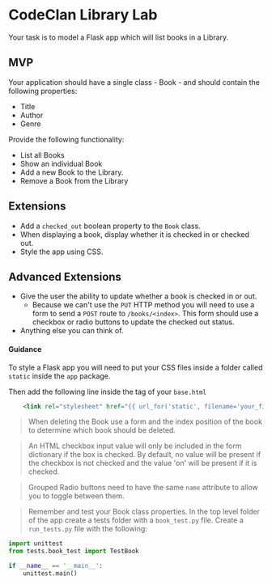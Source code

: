 # CodeClan Library Lab

Your task is to model a Flask app which will list books in a Library.

## MVP

Your application should have a single class - Book - and should contain the following properties:

* Title
* Author
* Genre

Provide the following functionality:

* List all Books
* Show an individual Book
* Add a new Book to the Library.
* Remove a Book from the Library

## Extensions

* Add a `checked_out` boolean property to the `Book` class.
* When displaying a book, display whether it is checked in or checked out.
* Style the app using CSS.

## Advanced Extensions

* Give the user the ability to update whether a book is checked in or out. 
    * Because we can't use the `PUT` HTTP method you will need to use a form to send a `POST` route to `/books/<index>`. This form should use a checkbox or radio buttons to update the checked out status.
* Anything else you can think of.

#### Guidance

To style a Flask app you will need to put your CSS files inside a folder called `static` inside the `app` package.

Then add the following line inside the <HEAD> tag of your `base.html`

```html
    <link rel="stylesheet" href="{{ url_for('static', filename='your_file_name.css') }}">
```

> When deleting the Book use a form and the index position of the book to determine which book should be deleted.

> An HTML checkbox input value will only be included in the form dictionary if the box is checked. By default, no value will be present if the checkbox is not checked and the value 'on' will be present if it is checked.

> Grouped Radio buttons need to have the same `name` attribute to allow you to toggle between them.

> Remember and test your Book class properties. In the top level folder of the app create a tests folder with a `book_test.py` file. Create a `run_tests.py` file with the following:

```python
import unittest
from tests.book_test import TestBook

if __name__ == '__main__':
    unittest.main()
```
